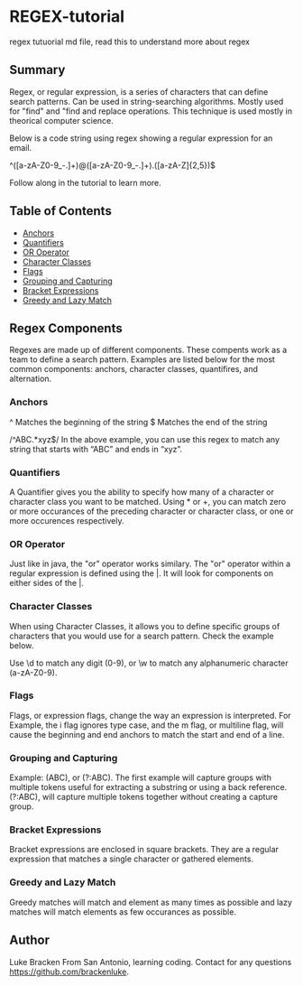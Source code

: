 # REGEX-tutorial
regex tutuorial md file, read this to understand more about regex

## Summary
Regex, or regular expression, is a series of characters that can define search patterns. Can be used in string-searching algorithms. Mostly used for "find" and "find and replace operations. This technique is used mostly in theorical computer science.

Below is a code string using regex showing a regular expression for an email.

^([a-zA-Z0-9_\-\.]+)@([a-zA-Z0-9_\-\.]+)\.([a-zA-Z]{2,5})$ 

Follow along in the tutorial to learn more.

## Table of Contents

- [Anchors](#anchors)
- [Quantifiers](#quantifiers)
- [OR Operator](#or-operator)
- [Character Classes](#character-classes)
- [Flags](#flags)
- [Grouping and Capturing](#grouping-and-capturing)
- [Bracket Expressions](#bracket-expressions)
- [Greedy and Lazy Match](#greedy-and-lazy-match)


## Regex Components
Regexes are made up of different components. These compents work as a team to define a search pattern. Examples are listed below for the most common components: anchors, character classes, quantifires, and alternation.

### Anchors
^ Matches the beginning of the string
$ Matches the end of the string

/^ABC.*xyz$/
In the above example, you can use this regex to match any string that starts with “ABC” and ends in “xyz”.

### Quantifiers
A Quantifier gives you the ability to specify how many of a character or character class you want to be matched. Using * or +, you can match zero or more occurances of the preceding character or character class, or one or more occurences respectively.


### OR Operator
 Just like in java, the "or" operator works similary. The "or" operator within a regular expression is defined using the |. It will look for components on either sides of the |.

### Character Classes
When using Character Classes, it allows you to define specific groups of characters that you would use for a search pattern. Check the example below.

Use \d to match any digit (0-9), or \w to match any alphanumeric character (a-zA-Z0-9).

### Flags
Flags, or expression flags, change the way an expression is interpreted. For Example, the i flag ignores type case, and the m flag, or multiline flag, will cause the beginning and end anchors to match the start and end of a line.

### Grouping and Capturing
Example: (ABC), or (?:ABC). The first example will capture groups with multiple tokens useful for extracting a substring or using a back reference. (?:ABC), will capture multiple tokens together without creating a capture group.

### Bracket Expressions
Bracket expressions are enclosed in square brackets. They are a regular expression that matches a single character or gathered elements.

### Greedy and Lazy Match
Greedy matches will match and element as many times as possible and lazy matches will match elements as few occurances as possible. 

## Author
Luke Bracken
From San Antonio, learning coding. Contact for any questions https://github.com/brackenluke.
